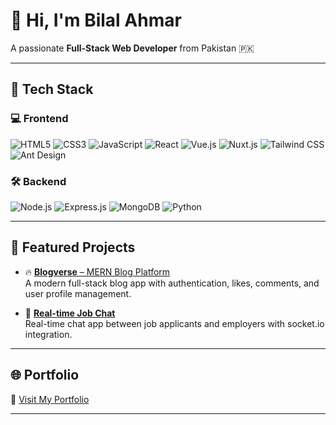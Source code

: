 # 👋 Hi, I'm Bilal Ahmar
A passionate **Full-Stack Web Developer** from Pakistan 🇵🇰

---

## 🚀 Tech Stack

### 💻 Frontend
![HTML5](https://img.shields.io/badge/HTML5-E34F26?style=flat&logo=html5&logoColor=white)
![CSS3](https://img.shields.io/badge/CSS3-1572B6?style=flat&logo=css3)
![JavaScript](https://img.shields.io/badge/JavaScript-F7DF1E?style=flat&logo=javascript&logoColor=black)
![React](https://img.shields.io/badge/React-20232A?style=flat&logo=react)
![Vue.js](https://img.shields.io/badge/Vue.js-42b883?style=flat&logo=vue.js&logoColor=white)
![Nuxt.js](https://img.shields.io/badge/Nuxt.js-00DC82?style=flat&logo=nuxt.js&logoColor=white)
![Tailwind CSS](https://img.shields.io/badge/Tailwind_CSS-38B2AC?style=flat&logo=tailwind-css)
![Ant Design](https://img.shields.io/badge/AntDesign-0170FE?style=flat&logo=ant-design&logoColor=white)

### 🛠️ Backend
![Node.js](https://img.shields.io/badge/Node.js-339933?style=flat&logo=node.js&logoColor=white)
![Express.js](https://img.shields.io/badge/Express.js-000000?style=flat&logo=express&logoColor=white)
![MongoDB](https://img.shields.io/badge/MongoDB-47A248?style=flat&logo=mongodb)
![Python](https://img.shields.io/badge/Python-3776AB?style=flat&logo=python)

---

## 💼 Featured Projects

- 🔥 [**Blogverse** – MERN Blog Platform](https://github.com/bilalahmar/blogverse)  
  A modern full-stack blog app with authentication, likes, comments, and user profile management.

- 💬 [**Real-time Job Chat**](https://github.com/bilalahmar/job-chat-app)  
  Real-time chat app between job applicants and employers with socket.io integration.

<!-- Add more project links here -->

---

## 🌐 Portfolio
🔗 [Visit My Portfolio](https://your-portfolio.com)

---

